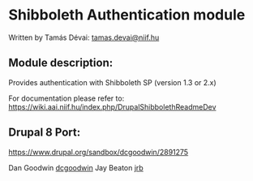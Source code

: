 # Shibboleth Authentication module 

Written by Tamás Dévai: tamas.devai@niif.hu


## Module description:
Provides authentication with Shibboleth SP (version 1.3 or 2.x)

For documentation please refer to: 
https://wiki.aai.niif.hu/index.php/DrupalShibbolethReadmeDev


## Drupal 8 Port:

https://www.drupal.org/sandbox/dcgoodwin/2891275

Dan Goodwin [dcgoodwin](https://www.drupal.org/u/dcgoodwin)
Jay Beaton [jrb](https://www.drupal.org/u/jrb)
